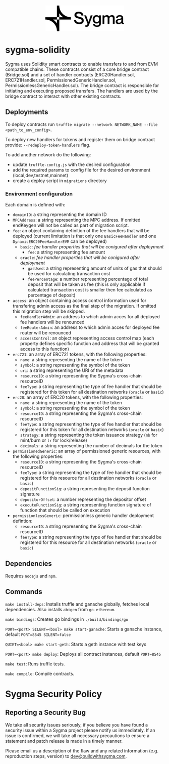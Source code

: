 <p align="center"><a href="https://buildwithsygma.com"><img width="250" title="Sygma solidity" src='assets/full-logo.png'/></a></p>

# sygma-solidity

Sygma uses Solidity smart contracts to enable transfers to and from EVM compatible chains. These contracts consist of a core bridge contract (Bridge.sol) and a set of handler contracts (ERC20Handler.sol, ERC721Handler.sol, PermissionedGenericHandler.sol, PermissionlessGenericHandler.sol). The bridge contract is responsible for initiating and executing proposed transfers. The handlers are used by the bridge contract to interact with other existing contracts.

## Deployments

To deploy contracts run `truffle migrate --network NETWORK_NAME --file <path_to_env_config>`.

To deploy new handlers for tokens and register them on bridge contract provide: `--redeploy-token-handlers` flag.

To add another network do the following:
 * update `truffle-config.js` with the desired configuration
 * add the required params to config file for the desired environment (local,dev,testnet,mainnet)
 * create a deploy script in `migrations` directory

### Environment configuration

Each domain is defined with:

- `domainID`: a string representing the domain ID
- `MPCAddress`: a string representing the MPC address. If omitted endKeygen will not be called as part of migration script.
- `fee`: an object containing definition of the fee handlers that will be deployed (current limitation is that only one `BasicFeeHandler` and one `DynamicERC20FeeHandlerEVM` can be deployed)
  - `basic`: _fee handler properties that will be conigured after deployment_
    - `fee`: a string representing fee amount
  - `oracle`: _fee handler properties that will be conigured after deployment_
    - `gasUsed`: a string representing amount of units of gas that should be used for calculating transaction cost
    - `feePercentage`: a number representing percentage of total deposit that will be taken as fee (this is only applicable if calculated transaction cost is smaller then fee calculated as percentage of deposit)
- `access`: an object containing access control information used for transfering admin access as the final step of the migration. If omitted this migration step will be skipped.
  - `feeHandlerAdmin`: an address to which admin acces for all deployed fee handlers will be renounced
  - `feeRouterAdmin`: an address to which admin acces for deployed fee router will be renounced
  - `accessControl`: an object representing access control map (each property defines specific function and address that will be granted access to this function)
- `erc721`: an array of ERC721 tokens, with the following properties:
  - `name`: a string representing the name of the token
  - `symbol`: a string representing the symbol of the token
  - `uri`: a string representing the URI of the metadata
  - `resourceID`: a string representing the Sygma's cross-chain resourceID
  - `feeType`: a string representing the type of fee handler that should be registered for this token for all destination networks (`oracle` or `basic`)
- `erc20`: an array of ERC20 tokens, with the following properties:
  - `name`: a string representing the name of the token
  - `symbol`: a string representing the symbol of the token
  - `resourceID`: a string representing the Sygma's cross-chain resourceID
  - `feeType`: a string representing the type of fee handler that should be registered for this token for all destination networks (`oracle` or `basic`)
  - `strategy`: a string representing the token issuance strategy (`mb` for mint/burn or `lr` for lock/release)
  - `decimals`: a string representing the number of decimals for the token
- `permissionedGeneric`: an array of permissioned generic resources, with the following properties:
  - `resourceID`: a string representing the Sygma's cross-chain resourceID
  - `feeType`: a string representing the type of fee handler that should be registered for this resource for all destination networks (`oracle` or `basic`)
  - `depositFunctionSig`: a string representing the deposit function signature
  - `depositorOffset`: a number representing the depositor offset
  - `executeFunctionSig`: a string representing function signature of function that should be called on execution
- `permissionlessGeneric`: permissionless generic handler deployment defintion:
  - `resourceID`: a string representing the Sygma's cross-chain resourceID
  - `feeType`: a string representing the type of fee handler that should be registered for this resource for all destination networks (`oracle` or `basic`)




## Dependencies

Requires `nodejs` and `npm`.

## Commands

`make install-deps`: Installs truffle and ganache globally, fetches local dependencies. Also installs `abigen` from `go-ethereum`.

`make bindings`: Creates go bindings in `./build/bindings/go`

`PORT=<port> SILENT=<bool> make start-ganache`: Starts a ganache instance, default `PORT=8545 SILENT=false`

`QUIET=<bool> make start-geth`: Starts a geth instance with test keys

`PORT=<port> make deploy`: Deploys all contract instances, default `PORT=8545`

`make test`: Runs truffle tests.

`make compile`: Compile contracts.

# Sygma Security Policy

## Reporting a Security Bug

We take all security issues seriously, if you believe you have found a security issue within a Sygma
project please notify us immediately. If an issue is confirmed, we will take all necessary precautions
to ensure a statement and patch release is made in a timely manner.

Please email us a description of the flaw and any related information (e.g. reproduction steps, version) to
[dev@buildwithsygma.com](mailto:dev@buildwithsygma.com).
